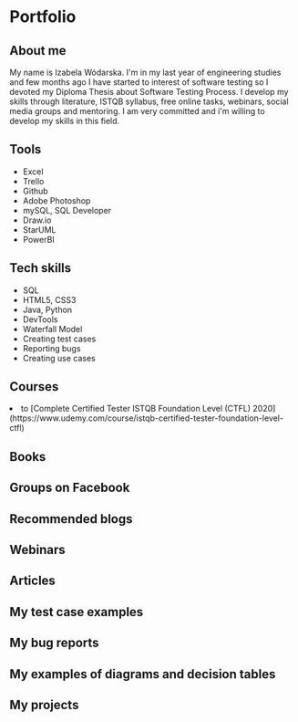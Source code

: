 # Portfolio

<h2>About me</h2>
My name is Izabela Wódarska. I'm in my last year of engineering studies and few months ago I have started to interest of software testing so I devoted my Diploma Thesis about Software Testing Process. I develop my skills through literature, ISTQB syllabus, free online tasks, webinars, social media groups and mentoring. I am very committed and i'm willing to develop my skills in this field.

<h2>Tools</h2>
<ul>
  <li>Excel</li>
  <li>Trello</li>
  <li>Github</li>
  <li>Adobe Photoshop</li>
  <li>mySQL, SQL Developer</li>
  <li>Draw.io</li>
  <li>StarUML</li>
  <li>PowerBI</li>
</ul>

<h2>Tech skills</h2>
<ul>
  <li>SQL</li>
  <li>HTML5, CSS3</li>
  <li>Java, Python</li>
  <li>DevTools</li>
  <li>Waterfall Model</li>
  <li>Creating test cases</li>
  <li>Reporting bugs</li>
  <li>Creating use cases</li>
</ul>

<h2>Courses</h2>
  <li> to [Complete Certified Tester ISTQB Foundation Level (CTFL) 2020](https://www.udemy.com/course/istqb-certified-tester-foundation-level-ctfl) </li>


<h2>Books</h2>

<h2>Groups on Facebook</h2>

<h2>Recommended blogs</h2>

<h2>Webinars</h2>

<h2>Articles</h2>

<h2>My test case examples</h2>

<h2>My bug reports</h2>

<h2>My examples of diagrams and decision tables</h2>

<h2>My projects</h2>
